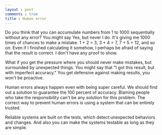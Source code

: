 ```yaml
---
layout : post
comments : true
title : Human error
---
```


Do you think that you can accumulate numbers from 1 to 1000 sequentially without any error? You might say Yes, but never I do. It's giving me 1000 times of chances to make a mistake. 1 + 2 = 3, 3 + 4 = 7, 7 + 5 = 12, and so on. Even if I finished calculating it somehow, I perhaps be afraid of saying that the result is correct. I don't have any proof to show.

<!--break-->

What if you get the pressure where you should never make mistakes, but surrounded by unexpected things. You might say that "I got this result, but with imperfect accuracy." You get defensive against making results, you won't be proactive.

Human errors always happen even with being super careful. We should find out a solution to guarantee the 100 percent of accuracy. Blaming people who take the responsibility can't be any solution for this problem. The correct way to prevent human errors is using a system that can be entirely trusted.

Reliable systems are built on the tests, which detect unexpected behaviors and changes. And also you can make the systems testable as long as they are simple.
